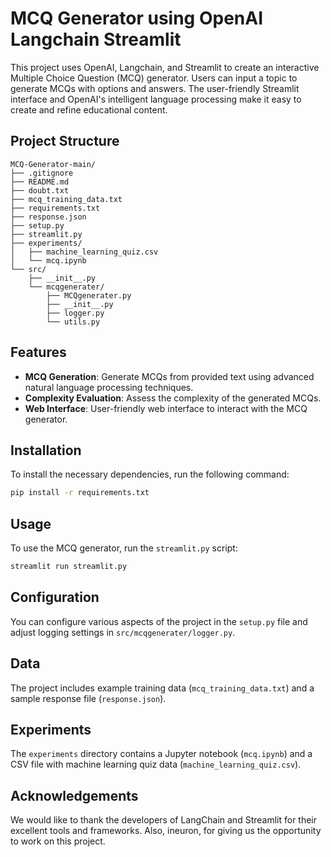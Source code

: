 # MCQ Generator using OpenAI Langchain Streamlit
This project uses OpenAI, Langchain, and Streamlit to create an interactive Multiple Choice Question (MCQ) generator. Users can input a topic to generate MCQs with options and answers. The user-friendly Streamlit interface and OpenAI's intelligent language processing make it easy to create and refine educational content.


## Project Structure
```
MCQ-Generator-main/
├── .gitignore
├── README.md
├── doubt.txt
├── mcq_training_data.txt
├── requirements.txt
├── response.json
├── setup.py
├── streamlit.py
├── experiments/
│   ├── machine_learning_quiz.csv
│   └── mcq.ipynb
└── src/
    ├── __init__.py
    └── mcqgenerater/
        ├── MCQgenerater.py
        ├── __init__.py
        ├── logger.py
        └── utils.py
```

## Features
- **MCQ Generation**: Generate MCQs from provided text using advanced natural language processing techniques.
- **Complexity Evaluation**: Assess the complexity of the generated MCQs.
- **Web Interface**: User-friendly web interface to interact with the MCQ generator.

## Installation
To install the necessary dependencies, run the following command:
```bash
pip install -r requirements.txt
```

## Usage
To use the MCQ generator, run the `streamlit.py` script:
```bash
streamlit run streamlit.py
```

## Configuration
You can configure various aspects of the project in the `setup.py` file and adjust logging settings in `src/mcqgenerater/logger.py`.

## Data
The project includes example training data (`mcq_training_data.txt`) and a sample response file (`response.json`).

## Experiments
The `experiments` directory contains a Jupyter notebook (`mcq.ipynb`) and a CSV file with machine learning quiz data (`machine_learning_quiz.csv`).

## Acknowledgements
We would like to thank the developers of LangChain and Streamlit for their excellent tools and frameworks. Also, ineuron, for giving us the opportunity to work on this project.

